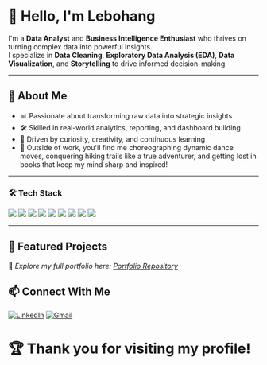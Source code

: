 # 👋 Hello, I'm Lebohang


I'm a **Data Analyst** and **Business Intelligence Enthusiast** who thrives on turning complex data into powerful insights.  
I specialize in **Data Cleaning**, **Exploratory Data Analysis (EDA)**, **Data Visualization**, and **Storytelling** to drive informed decision-making.

---

## 🚀 About Me

- 📊 Passionate about transforming raw data into strategic insights
- 🛠️ Skilled in real-world analytics, reporting, and dashboard building
- 🎯 Driven by curiosity, creativity, and continuous learning
- 🎨 Outside of work, you'll find me choreographing dynamic dance moves, conquering hiking trails like a true adventurer, and getting lost in books that keep my mind sharp and inspired! 
---


### 🛠️ Tech Stack
<p align="left">
  <img src="https://img.shields.io/badge/SQL-4479A1?style=for-the-badge&logo=postgresql&logoColor=white"/>
  <img src="https://img.shields.io/badge/Python-FFD43B?style=for-the-badge&logo=python&logoColor=blue"/>
  <img src="https://img.shields.io/badge/R-276DC3?style=for-the-badge&logo=r&logoColor=white"/>
  <img src="https://img.shields.io/badge/HTML5-E34F26?style=for-the-badge&logo=html5&logoColor=white"/>
  <img src="https://img.shields.io/badge/CSS3-1572B6?style=for-the-badge&logo=css3&logoColor=white"/>
  <img src="https://img.shields.io/badge/JavaScript-F7DF1E?style=for-the-badge&logo=javascript&logoColor=black"/>
  <img src="https://img.shields.io/badge/Excel-217346?style=for-the-badge&logo=microsoft-excel&logoColor=white"/>
  <img src="https://img.shields.io/badge/Tableau-E97627?style=for-the-badge&logo=tableau&logoColor=white"/>
  <img src="https://img.shields.io/badge/Power%20BI-F2C811?style=for-the-badge&logo=powerbi&logoColor=black"/>
</p>

---

## 📁 Featured Projects

🔗 *Explore my full portfolio here: [Portfolio Repository](https://github.com/yourusername/yourportfolio)*



## 📫 Connect With Me

[![LinkedIn](https://img.shields.io/badge/-LinkedIn-0077B5?style=flat-square&logo=linkedin&logoColor=white)](https://linkedin.com/in/yourlinkedinprofile)
[![Gmail](https://img.shields.io/badge/-Gmail-D14836?style=flat-square&logo=gmail&logoColor=white)](mailto:youremail@example.com)


# 🏆 Thank you for visiting my profile!



